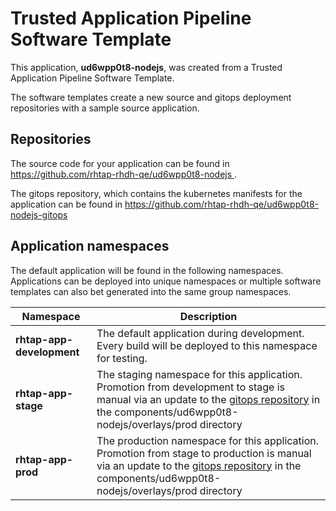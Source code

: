 # Trusted Application Pipeline Software Template

This application, **ud6wpp0t8-nodejs**, was created from a Trusted Application Pipeline Software Template.

The software templates create a new source and gitops deployment repositories with a sample source application. 

## Repositories

The source code for your application can be found in [https://github.com/rhtap-rhdh-qe/ud6wpp0t8-nodejs ](https://github.com/rhtap-rhdh-qe/ud6wpp0t8-nodejs ).
 
The gitops repository, which contains the kubernetes manifests for the application can be found in 
[https://github.com/rhtap-rhdh-qe/ud6wpp0t8-nodejs-gitops ](https://github.com/rhtap-rhdh-qe/ud6wpp0t8-nodejs-gitops ) 

## Application namespaces 

The default application will be found in the following namespaces. Applications can be deployed into unique namespaces or multiple software templates can also bet generated into the same group namespaces.  

|  Namespace   |  Description   |  
| -------- | -------- |   
| **rhtap-app-development** | The default application during development. Every build will be deployed to this namespace for testing. | 
| **rhtap-app-stage** | The staging namespace for this application. Promotion from development to stage is manual via an update to the [gitops repository](https://github.com/rhtap-rhdh-qe/ud6wpp0t8-nodejs-gitops ) in the components/ud6wpp0t8-nodejs/overlays/prod directory |  
| **rhtap-app-prod** | The production namespace for this application. Promotion from stage to production is manual via an update to the [gitops repository](https://github.com/rhtap-rhdh-qe/ud6wpp0t8-nodejs-gitops ) in the components/ud6wpp0t8-nodejs/overlays/prod directory | 